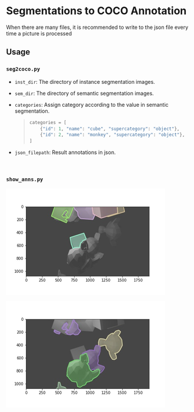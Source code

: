 # Segmentations to COCO Annotation
When there are many files, it is recommended to write to the json file every time a picture is processed

## Usage
### `seg2coco.py`
- `inst_dir`: The directory of instance segmentation images.  

- `sem_dir`: The directory of semantic segmentation images.

- `categories`: Assign category according to the value in semantic segmentation.
    > ```python 
    > categories = [
    >     {"id": 1, "name": "cube", "supercategory": "object"},
    >     {"id": 2, "name": "monkey", "supercategory": "object"},
    > ]  
    > ```

- `json_filepath`: Result annotations in json.

<br /> 

### `show_anns.py`
![Cube](docs/images/cube.jpg) 

![Monkey](docs/images/monkey.jpg)
